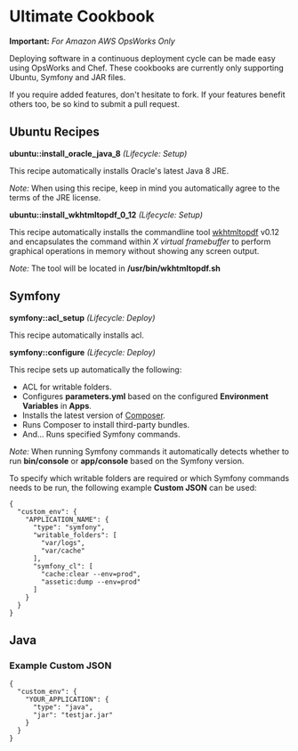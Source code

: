 # Ultimate Cookbook
**Important:** _For Amazon AWS OpsWorks Only_

Deploying software in a continuous deployment cycle can be made easy using OpsWorks and Chef. These cookbooks are currently only supporting Ubuntu, Symfony and JAR files.

If you require added features, don't hesitate to fork. If your features benefit others too, be so kind to submit a pull request.

## Ubuntu Recipes
**ubuntu::install_oracle_java_8** _(Lifecycle: Setup)_

This recipe automatically installs Oracle's latest Java 8 JRE.

_Note:_ When using this recipe, keep in mind you automatically agree to the terms of the JRE license.

**ubuntu::install_wkhtmltopdf_0_12** _(Lifecycle: Setup)_

This recipe automatically installs the commandline tool [wkhtmltopdf](http://wkhtmltopdf.org/) v0.12 and encapsulates the command within _X virtual framebuffer_ to perform graphical operations in memory without showing any screen output.

_Note:_ The tool will be located in **/usr/bin/wkhtmltopdf.sh**

## Symfony
**symfony::acl_setup** _(Lifecycle: Deploy)_

This recipe automatically installs acl.

**symfony::configure** _(Lifecycle: Deploy)_

This recipe sets up automatically the following:
- ACL for writable folders.
- Configures **parameters.yml** based on the configured **Environment Variables** in **Apps**.
- Installs the latest version of [Composer](http://getcomposer.org/).
- Runs Composer to install third-party bundles.
- And... Runs specified Symfony commands.

_Note:_ When running Symfony commands it automatically detects whether to run **bin/console** or **app/console** based on the Symfony version.

To specify which writable folders are required or which Symfony commands needs to be run, the following example **Custom JSON** can be used:

```
{
  "custom_env": {
    "APPLICATION_NAME": {
      "type": "symfony",
      "writable_folders": [
        "var/logs",
        "var/cache"
      ],
      "symfony_cl": [
        "cache:clear --env=prod",
        "assetic:dump --env=prod"
      ]
    }
  }
}
```

## Java
### Example Custom JSON

```
{
  "custom_env": {
    "YOUR_APPLICATION": {
      "type": "java",
      "jar": "testjar.jar"
    }
  }
}
```
